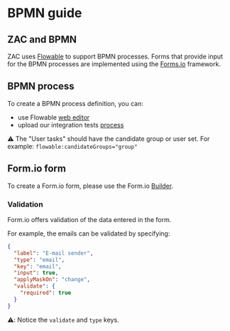 # BPMN guide

## ZAC and BPMN
ZAC uses [Flowable](https://www.flowable.com/) to support BPMN processes. Forms that provide input for the BPMN processes are implemented using the [Forms.io](https://forms.io/) framework.  

## BPMN process
To create a BPMN process definition, you can:
* use Flowable [web editor](https://flowable.com/design)
* upload our integration tests [process](../../../src/itest/resources/bpmn/itProcessDefinition.bpmn)

:warning: The "User tasks" should have the candidate group or user set. For example: `flowable:candidateGroups="group"`

## Form.io form
To create a Form.io form, please use the Form.io [Builder](https://formio.github.io/formio.js/app/builder).

### Validation
Form.io offers validation of the data entered in the form. 

For example, the emails can be validated by specifying:
```json
{
  "label": "E-mail sender",
  "type": "email",
  "key": "email",
  "input": true,
  "applyMaskOn": "change",
  "validate": {
    "required": true
  }
}
```
:warning:: Notice the `validate` and `type` keys.
